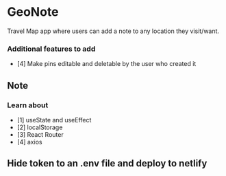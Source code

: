 # GeoNote
Travel Map app where users can add a note to any location they visit/want.

### Additional features to add
- [4] Make pins editable and deletable by the user who created it

## Note
### Learn about
- [1] useState and useEffect
- [2] localStorage
- [3] React Router
- [4] axios

## Hide token to an .env file and deploy to netlify
